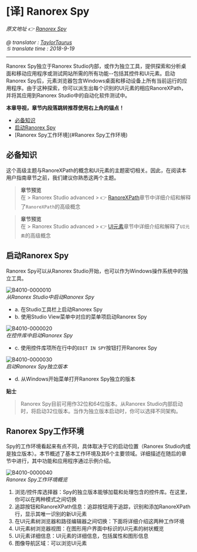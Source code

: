 # [译] Ranorex Spy

*原文地址 👉 [Ranorex Spy][0]*

*@ translator : [TaylorTaurus](https://github.com/taylortaurus)*    
*♋ translate time : 2018-9-19*    

---

Ranorex Spy独立于Ranorex Studio内部，或作为独立工具，提供探索和分析桌面和移动应用程序或测试网站所需的所有功能--包括其控件和UI元素。启动Ranorex Spy后，元素浏览器包含Windows桌面和移动设备上所有当前运行的应用程序。由于这种探索，你可以派生出每个识别的UI元素的相应RanoreXPath，并将其应用到Ranorex Studio中的自动化软件测试中。

**本章导视，章节内段落跳转推荐使用右上角的锚点！**

- [必备知识](#必备知识)
- [启动Ranorex Spy](#启动Ranorex%20Spy)
- [Ranorex Spy工作环境](#Ranorex Spy工作环境)

## 必备知识

这个高级主题与RanoreXPath的概念和UI元素的主题密切相关。因此，在阅读本用户指南章节之前，我们建议你熟悉这两个主题。

> **章节预览**  
> 在 \> Ranorex Studio advanced \> 👉 [RanoreXPath][1]章节中详细介绍和解释了`RanoreXPath`的高级概念

> **章节预览**  
> 在 \> Ranorex Studio advanced \> 👉 [UI元素][2]章节中详细介绍和解释了`UI元素`的高级概念


## 启动Ranorex Spy

Ranorex Spy可以从Ranorex Studio开始，也可以作为Windows操作系统中的独立工具。

![B4010-0000010](https://gitee.com/taylortaurus/RX_UserGuide_GitBook_Picbed/raw/master/RanorexSpy/B4010-0000010.png)  
*从Ranorex Studio中启动Ranorex Spy*  

- a. 在Studio工具栏上启动Ranorex Spy
- b. 使用Studio View菜单中对应的菜单项启动Ranorex Spy

![B4010-0000020](https://gitee.com/taylortaurus/RX_UserGuide_GitBook_Picbed/raw/master/RanorexSpy/B4010-0000020.png)  
*在控件库中启动Ranorex Spy*  

- c. 使用控件库项所在行中的`EDIT IN SPY`按钮打开Ranorex Spy

![B4010-0000030](https://gitee.com/taylortaurus/RX_UserGuide_GitBook_Picbed/raw/master/RanorexSpy/B4010-0000030.png)  
*启动Ranorex Spy独立版本*  

- d. 从Windows开始菜单打开Ranorex Spy独立的版本

**贴士**  
> Ranorex Spy目前可用作32位和64位版本。从Ranorex Studio内部启动时，将启动32位版本。当作为独立版本启动时，你可以选择不同架构。

## Ranorex Spy工作环境

Spy的工作环境看起来有点不同，具体取决于它的启动位置（Ranorex Studio内或是独立版本）。本节概述了基本工作环境及其6个主要领域。详细描述在随后的章节中进行，其中功能和应用程序通过示例介绍。

![B4010-0000040](https://gitee.com/taylortaurus/RX_UserGuide_GitBook_Picbed/raw/master/RanorexSpy/B4010-0000040.png)  
*Ranorex Spy工作环境概览*  

1. 浏览/控件库选择器：Spy的独立版本能够加载和处理包含的控件库。在这里，你可以在两种模式之间切换
2. 追踪按钮和RanoreXPath信息：追踪按钮用于追踪，识别和添加RanoreXPath行，显示其唯一识别的新UI元素
3. 在UI元素树浏览器和路径编辑器之间切换：下面将详细介绍这两种工作环境
4. UI元素树浏览器视图：在图形用户界面中标识的UI元素的树状概览
5. UI元素详细信息：UI元素的详细信息，包括属性和图形信息
6. 图像导航区域：可以浏览UI元素


[0]: https://www.ranorex.com/help/latest/ranorex-studio-advanced/ranorex-spy/introduction/
[1]: ..\\RanoreXPath/index.html
[2]: ..\\UI-elements/index.html